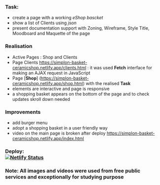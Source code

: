 ### **Task:** 
* create a page with a working *eShop bascket* 
* show a list of Clients using *json*
* present documentation support with Zoning, Wireframe, Style Title, Moodboard and Maquette of the page 
### **Realisation**  
  * Active Pages : Shop and Clients 
  * Page Clients https://simplon-basket-ceramicshop.netlify.app/clients.html : it was used **Fetch** interface for making an AJAX request in JavaScript
  * Page [**Shop**] (https://simplon-basket-ceramicshop.netlify.app/shop.html) with the realised **Task** 
  * elements are interactive and page is responsive
  * a shopping basket appears on the bottom of the page and to check updates skroll down needed <br>
### **Improvements**
  * add burger menu 
  * adopt a shopping basket in a user friendly way
  * video on the main page is broken after deploy https://simplon-basket-ceramicshop.netlify.app/index.html
### Deploy: <br> [![Netlify Status](https://api.netlify.com/api/v1/badges/742a9740-e1ad-44a0-8bce-6e411c539cc8/deploy-status)](https://app.netlify.com/sites/simplon-basket-ceramicshop/deploys)<br> 
### **Note:** All images and videos were used from free public services and exceptionally for studying purpose
